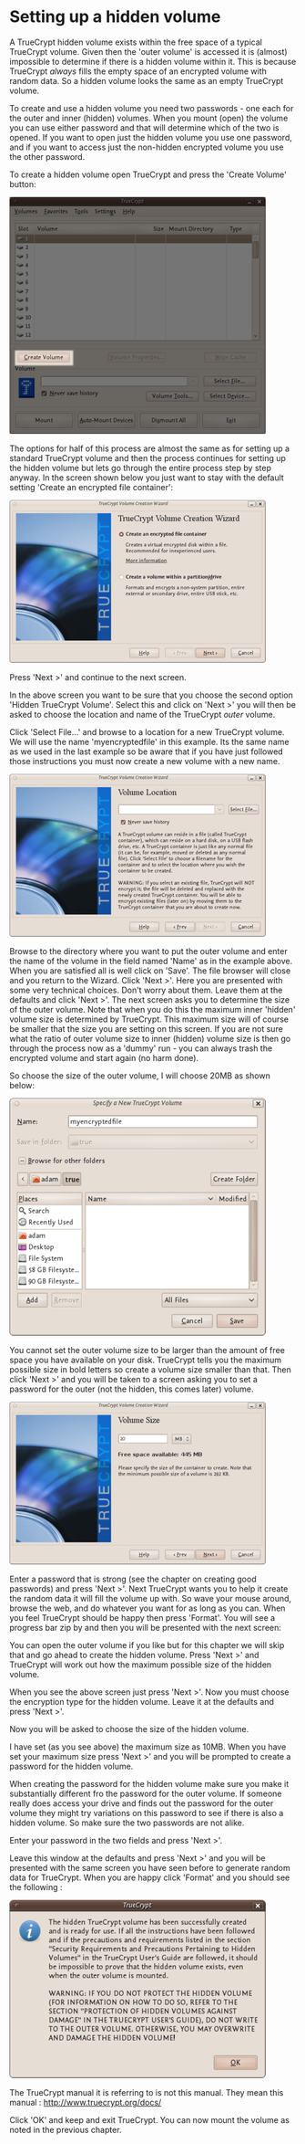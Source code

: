 Setting up a hidden volume
==========================

A TrueCrypt hidden volume exists within the free space of a typical TrueCrypt volume. Given then the 'outer volume' is accessed it is (almost) impossible to determine if there is a hidden volume within it. This is because TrueCrypt *always* fills the empty space of an encrypted volume with random data. So a hidden volume looks the same as an empty TrueCrypt volume.

To create and use a hidden volume you need two passwords - one each for the outer and inner (hidden) volumes. When you mount (open) the volume you can use either password and that will determine which of the two is opened. If you want to open just the hidden volume you use one password, and if you want to access just the non-hidden encrypted volume you use the other password.

To create a hidden volume open TrueCrypt and press the 'Create Volume' button:

![Hidden volumes](hidden_vol_001.png)

The options for half of this process are almost the same as for setting up a standard TrueCrypt volume and then the process continues for setting up the hidden volume but lets go through the entire process step by step anyway. In the screen shown below you just want to stay with the default setting 'Create an encrypted file container':

![Hidden volumes](hidden_vol_002.png)

Press 'Next >' and continue to the next screen.

In the above screen you want to be sure that you choose the second option 'Hidden TrueCrypt Volume'. Select this and click on 'Next >' you will then be asked to choose the location and name of the TrueCrypt *outer* volume.

<!--![Hidden volumes](hidden_vol_003.png)-->

Click 'Select File...' and browse to a location for a new TrueCrypt volume. We will use the name 'myencryptedfile' in this example. Its the same name as we used in the last example so be aware that if you have just followed those instructions you must now create a new volume with a new name.

![Hidden volumes](hidden_vol_004.png)

Browse to the directory where you want to put the outer volume and enter the name of the volume in the field named 'Name' as in the example above. When you are satisfied all is well click on 'Save'. The file browser will close and you return to the Wizard. Click 'Next >'. Here you are presented with some very technical choices. Don't worry about them. Leave them at the defaults and click 'Next >'. The next screen asks you to determine the size of the outer volume. Note that when you do this the maximum inner 'hidden' volume size is determined by TrueCrypt. This maximum size will of course be smaller that the size you are setting on this screen. If you are not sure what the ratio of outer volume size to inner (hidden) volume size is then go through the process now as a 'dummy' run - you can always trash the encrypted volume and start again (no harm done).

So choose the size of the outer volume, I will choose 20MB as shown below:

![Hidden volumes](hidden_vol_005.png)

You cannot set the outer volume size to be larger than the amount of free space you have available on your disk. TrueCrypt tells you the maximum possible size in bold letters so create a volume size smaller than that. Then click 'Next >' and you will be taken to a screen asking you to set a password for the outer (not the hidden, this comes later) volume.

![Hidden volumes](hidden_vol_006.png)

Enter a password that is strong (see the chapter on creating good passwords) and press 'Next >'. Next TrueCrypt wants you to help it create the random data it will fill the volume up with. So wave your mouse around, browse the web, and do whatever you want for as long as you can. When you feel TrueCrypt should be happy then press 'Format'. You will see a progress bar zip by and then you will be presented with the next screen:

You can open the outer volume if you like but for this chapter we will skip that and go ahead to create the hidden volume. Press 'Next >' and TrueCrypt will work out how the maximum possible size of the hidden volume.

 

When you see the above screen just press 'Next >'.  Now you must choose the encryption type for the hidden volume. Leave it at the defaults and press 'Next >'.

Now you will be asked to choose the size of the hidden volume.

 

I have set (as you see above) the maximum size as 10MB. When you have set your maximum size press 'Next >' and you will be prompted to create a password for the hidden volume.

When creating the password for the hidden volume make sure you make it substantially different fro the password for the outer volume. If someone really does access your drive and finds out the password for the outer volume they might try variations on this password to see if there is also a hidden volume. So make sure the two passwords are not alike.

Enter your password in the two fields and press 'Next >'. 

Leave this window at the defaults and press 'Next >' and you will be presented with the same screen you have seen before to generate random data for TrueCrypt. When you are happy click 'Format' and you should see the following :

![Hidden volumes](hidden_vol_014.png)

The TrueCrypt manual it is referring to is not this manual. They mean this manual : http://www.truecrypt.org/docs/

Click 'OK' and keep and exit TrueCrypt. You can now mount the volume as noted in the previous chapter.

 
